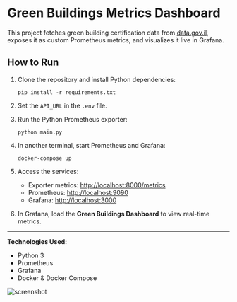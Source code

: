 # Green Buildings Metrics Dashboard

This project fetches green building certification data from [data.gov.il](https://data.gov.il/), exposes it as custom Prometheus metrics, and visualizes it live in Grafana.

## How to Run

1. Clone the repository and install Python dependencies:
    ```
    pip install -r requirements.txt
    ```

2. Set the `API_URL` in the `.env` file.

3. Run the Python Prometheus exporter:
    ```
    python main.py
    ```

4. In another terminal, start Prometheus and Grafana:
    ```
    docker-compose up
    ```

5. Access the services:
    - Exporter metrics: [http://localhost:8000/metrics](http://localhost:8000/metrics)
    - Prometheus: [http://localhost:9090](http://localhost:9090)
    - Grafana: [http://localhost:3000](http://localhost:3000)

6. In Grafana, load the **Green Buildings Dashboard** to view real-time metrics.

---

**Technologies Used:**  
- Python 3
- Prometheus
- Grafana
- Docker & Docker Compose

![screenshot](image.png)